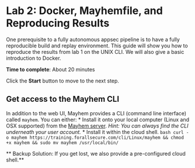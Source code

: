 # Lab 2: Docker, Mayhemfile, and Reproducing Results

One prerequisite to a fully autonomous appsec pipeline is to have a fully
reproducible build and replay environment. This guide will show you how to
reproduce the results from lab 1 on the UNIX CLI.  We will also give a basic
introduction to Docker.

**Time to complete**: About 20 minutes
  
Click the **Start** button to move to the next step.

## Get access to the Mayhem CLI

In addition to the web UI, Mayhem provides a CLI (command line interface) called
`mayhem`.  You can either:
    * Install it onto your local computer (Linux and OSX supported) from the
      [Mayhem server](https://training.forallsecure.com/-/installation). 
      *Hint: You can always find the CLI underneath your user account.*
    * Install it within the cloud shell.
    ```bash
    curl -o mayhem https://training.forallsecure.com/cli/Linux/mayhem &&
    chmod +x mayhem &&
    sudo mv mayhem /usr/local/bin/
    ```
    
** Backup Solution: If you get lost, we also provide a pre-configured cloud
shell.** 
